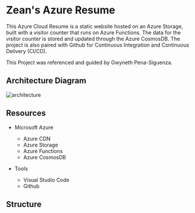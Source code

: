 # Zean's Azure Resume
This Azure Cloud Resume is a static website hosted on an Azure Storage, built with a visitor counter that runs on Azure Functions. The data for the visitor counter is stored and updated through the Azure CosmosDB. The project is also paired with Github for Continuous Integration and Continuous Delivery (CI/CD).

This Project was referenced and guided by Gwyneth Pena-Siguenza.

## Architecture Diagram
![architecture](https://github.com/Enzeiy/Azure-Resume-Challenge/blob/main/Architecture%20Diagram.PNG)

## Resources

- Microsoft Azure
   - Azure CDN
   - Azure Storage
   - Azure Functions
   - Azure CosmosDB
     
- Tools
  - Visual Studio Code
  - Github

## Structure
